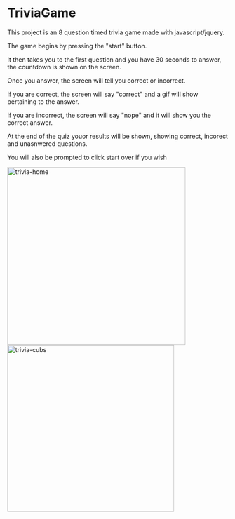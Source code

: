 # TriviaGame


This project is an 8 question timed trivia game made with javascript/jquery.

The game begins by pressing the "start" button.

It then takes you to the first question and you have 30 seconds to answer, the countdown is shown on the screen.

Once you answer, the screen will tell you correct or incorrect.

If you are correct, the screen will say "correct" and a gif will show pertaining to the answer.

If you are incorrect, the screen will say "nope" and it will show you the correct answer.

At the end of the quiz youor results will be shown, showing correct, incorect and unasnwered questions. 

You will also be prompted to click start over if you wish 

<img width="406" alt="trivia-home" src="https://user-images.githubusercontent.com/44249106/50936522-a2e13080-1435-11e9-91d6-0c95720a9a02.PNG">

<img width="380" alt="trivia-cubs" src="https://user-images.githubusercontent.com/44249106/50936545-b8565a80-1435-11e9-9469-019202bc458e.PNG">




